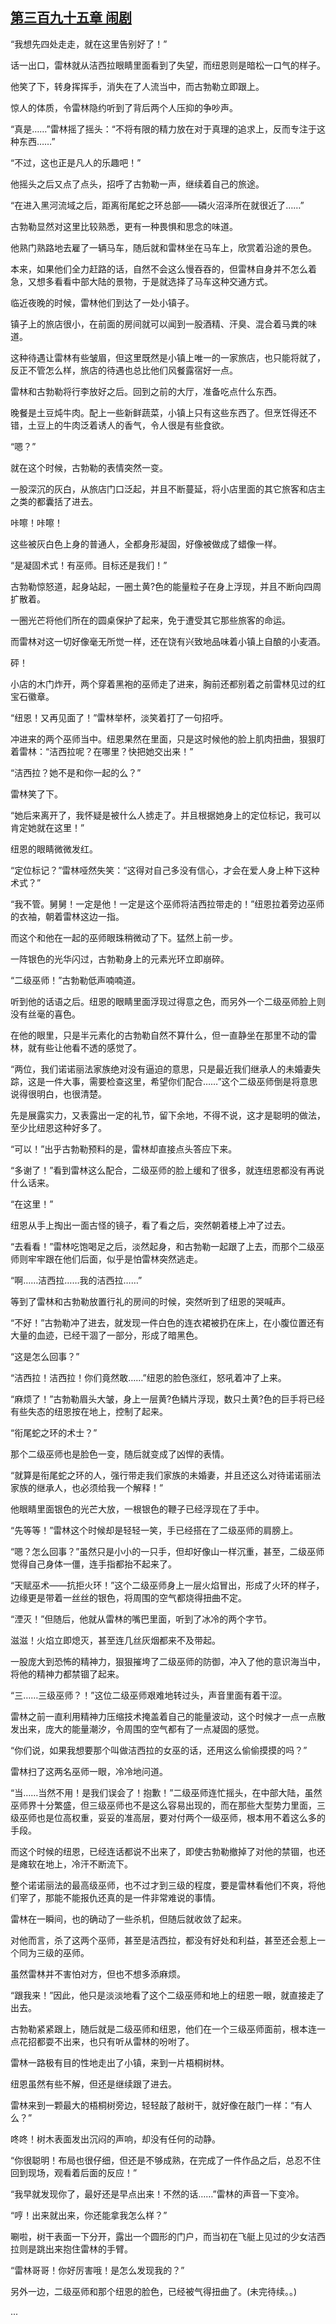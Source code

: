 ## [第三百九十五章 闹剧](https://www.xxbiquge.com/11_11222/8906456.html)


  “我想先四处走走，就在这里告别好了！”

  话一出口，雷林就从洁西拉眼睛里面看到了失望，而纽恩则是暗松一口气的样子。

  他笑了下，转身挥挥手，消失在了人流当中，而古勃勒立即跟上。

  惊人的体质，令雷林隐约听到了背后两个人压抑的争吵声。

  “真是……”雷林摇了摇头：“不将有限的精力放在对于真理的追求上，反而专注于这种东西……”

  “不过，这也正是凡人的乐趣吧！”

  他摇头之后又点了点头，招呼了古勃勒一声，继续着自己的旅途。

  “在进入黑河流域之后，距离衔尾蛇之环总部——磷火沼泽所在就很近了……”

  古勃勒显然对这里比较熟悉，更有一种畏惧和思念的味道。

  他熟门熟路地去雇了一辆马车，随后就和雷林坐在马车上，欣赏着沿途的景色。

  本来，如果他们全力赶路的话，自然不会这么慢吞吞的，但雷林自身并不怎么着急，又想多看看中部大陆的景物，于是就选择了马车这种交通方式。

  临近夜晚的时候，雷林他们到达了一处小镇子。

  镇子上的旅店很小，在前面的房间就可以闻到一股酒精、汗臭、混合着马粪的味道。

  这种待遇让雷林有些皱眉，但这里既然是小镇上唯一的一家旅店，也只能将就了，反正不管怎么样，旅店的待遇也总比他们风餐露宿好一点。

  雷林和古勃勒将行李放好之后。回到之前的大厅，准备吃点什么东西。

  晚餐是土豆炖牛肉。配上一些新鲜蔬菜，小镇上只有这些东西了。但烹饪得还不错，土豆上的牛肉泛着诱人的香气，令人很是有些食欲。

  “嗯？”

  就在这个时候，古勃勒的表情突然一变。

  一股深沉的灰白，从旅店门口泛起，并且不断蔓延，将小店里面的其它旅客和店主之类的都囊括了进去。

  咔嚓！咔嚓！

  这些被灰白色上身的普通人，全都身形凝固，好像被做成了蜡像一样。

  “是凝固术式！有巫师。目标还是我们！”

  古勃勒惊怒道，起身站起，一圈土黄?色的能量粒子在身上浮现，并且不断向四周扩散着。

  一圈光芒将他们所在的圆桌保护了起来，免于遭受其它那些旅客的命运。

  而雷林对这一切好像毫无所觉一样，还在饶有兴致地品味着小镇上自酿的小麦酒。

  砰！

  小店的木门炸开，两个穿着黑袍的巫师走了进来，胸前还都别着之前雷林见过的红宝石徽章。

  “纽恩！又再见面了！”雷林举杯，淡笑着打了一句招呼。

  冲进来的两个巫师当中。纽恩果然在里面，只是这时候他的脸上肌肉扭曲，狠狠盯着雷林：“洁西拉呢？在哪里？快把她交出来！”

  “洁西拉？她不是和你一起的么？”

  雷林笑了下。

  “她后来离开了，我怀疑是被什么人掳走了。并且根据她身上的定位标记，我可以肯定她就在这里！”

  纽恩的眼睛微微发红。

  “定位标记？”雷林哑然失笑：“这得对自己多没有信心，才会在爱人身上种下这种术式？”

  “我不管。舅舅！一定是他！一定是这个巫师将洁西拉带走的！”纽恩拉着旁边巫师的衣袖，朝着雷林这边一指。

  而这个和他在一起的巫师眼珠稍微动了下。猛然上前一步。

  一阵银色的光华闪过，古勃勒身上的元素光环立即崩碎。

  “二级巫师！”古勃勒低声喃喃道。

  听到他的话语之后。纽恩的眼睛里面浮现过得意之色，而另外一个二级巫师脸上则没有丝毫的喜色。

  在他的眼里，只是半元素化的古勃勒自然不算什么，但一直静坐在那里不动的雷林，就有些让他看不透的感觉了。

  “两位，我们诺诺丽法家族绝对没有逼迫的意思，只是最近我们继承人的未婚妻失踪，这是一件大事，需要检查这里，希望你们配合……”这个二级巫师倒是将意思说得很明白，也很清楚。

  先是展露实力，又表露出一定的礼节，留下余地，不得不说，这才是聪明的做法，至少比纽恩这种好多了。

  “可以！”出乎古勃勒预料的是，雷林却直接点头答应下来。

  “多谢了！”看到雷林这么配合，二级巫师的脸上缓和了很多，就连纽恩都没有再说什么话来。

  “在这里！”

  纽恩从手上掏出一面古怪的镜子，看了看之后，突然朝着楼上冲了过去。

  “去看看！”雷林吃饱喝足之后，淡然起身，和古勃勒一起跟了上去，而那个二级巫师则牢牢跟在他们后面，似乎是怕雷林突然逃走。

  “啊……洁西拉……我的洁西拉……”

  等到了雷林和古勃勒放置行礼的房间的时候，突然听到了纽恩的哭喊声。

  “不好！”古勃勒冲了进去，就发现一件白色的连衣裙被扔在床上，在小腹位置还有大量的血迹，已经干涸了一部分，形成了暗黑色。

  “这是怎么回事？”

  “洁西拉！洁西拉！你们竟然敢……”纽恩的脸色涨红，怒吼着冲了上来。

  “麻烦了！”古勃勒眉头大皱，身上一层黄?色鳞片浮现，数只土黄?色的巨手将已经有些失态的纽恩按在地上，控制了起来。

  “衔尾蛇之环的术士？”

  那个二级巫师也是脸色一变，随后就变成了凶悍的表情。

  “就算是衔尾蛇之环的人，强行带走我们家族的未婚妻，并且还这么对待诺诺丽法家族的继承人，也必须给我一个解释！”

  他眼睛里面银色的光芒大放，一根银色的鞭子已经浮现在了手中。

  “先等等！”雷林这个时候却是轻轻一笑，手已经搭在了二级巫师的肩膀上。

  “嗯？怎么回事？”虽然只是小小的一只手，但却好像山一样沉重，甚至，二级巫师觉得自己身体一僵，连手指都抬不起来了。

  “天赋巫术——抗拒火环！”这个二级巫师身上一层火焰冒出，形成了火环的样子，边缘更是带着一丝丝的银色，将周围的空气都烧得扭曲不定。

  “湮灭！”但随后，他就从雷林的嘴巴里面，听到了冰冷的两个字节。

  滋滋！火焰立即熄灭，甚至连几丝灰烟都来不及带起。

  一股庞大到恐怖的精神力，狠狠摧垮了二级巫师的防御，冲入了他的意识海当中，将他的精神力都禁锢了起来。

  “三……三级巫师？！”这位二级巫师艰难地转过头，声音里面有着干涩。

  雷林之前一直利用精神力压缩技术掩盖着自己的能量波动，这个时候才一点一点散发出来，庞大的能量潮汐，令周围的空气都有了一点凝固的感觉。

  “你们说，如果我想要那个叫做洁西拉的女巫的话，还用这么偷偷摸摸的吗？”

  雷林扫了这两名巫师一眼，冷冷地问道。

  “当……当然不用！是我们误会了！抱歉！”二级巫师连忙摇头，在中部大陆，虽然巫师界十分繁盛，但三级巫师也不是这么容易出现的，而在那些大型势力里面，三级巫师也是位高权重，妥妥的准高层，要对付两个一级巫师，根本用不着这么多的手段。

  而这个时候的纽恩，已经连话都说不出来了，即使古勃勒撤掉了对他的禁锢，也还是瘫软在地上，冷汗不断流下。

  整个诺诺丽法的最高级巫师，也不过才到三级的程度，要是雷林看他们不爽，将他们宰了，那能不能报仇还真的是一件非常难说的事情。

  雷林在一瞬间，也的确动了一些杀机，但随后就收敛了起来。

  对他而言，杀了这两个巫师，甚至是洁西拉，都没有好处和利益，甚至还会惹上一个同为三级的巫师。

  虽然雷林并不害怕对方，但也不想多添麻烦。

  “跟我来！”因此，他只是淡淡地看了这个二级巫师和地上的纽恩一眼，就直接走了出去。

  古勃勒紧紧跟上，随后就是二级巫师和纽恩，他们在一个三级巫师面前，根本连一点花招都耍不出来，也只有听从雷林的吩咐了。

  雷林一路极有目的性地走出了小镇，来到一片梧桐树林。

  纽恩虽然有些不解，但还是继续跟了进去。

  雷林来到一颗最大的梧桐树旁边，轻轻敲了敲树干，就好像在敲门一样：“有人么？”

  咚咚！树木表面发出沉闷的声响，却没有任何的动静。

  “你很聪明！布局也很仔细，但还是不够成熟，在完成了一件作品之后，总忍不住回到现场，观看着后面的反应！”

  “我早就发现你了，最好还是早点出来！不然的话……”雷林的声音一下变冷。

  “哼！出来就出来，你还能拿我怎么样？”

  唰啦，树干表面一下分开，露出一个圆形的门户，而当初在飞艇上见过的少女洁西拉则是跳出来抱住雷林的手臂。

  “雷林哥哥！你好厉害哦！是怎么发现我的？”

  另外一边，二级巫师和那个纽恩的脸色，已经被气得扭曲了。(未完待续。。)

  ...
